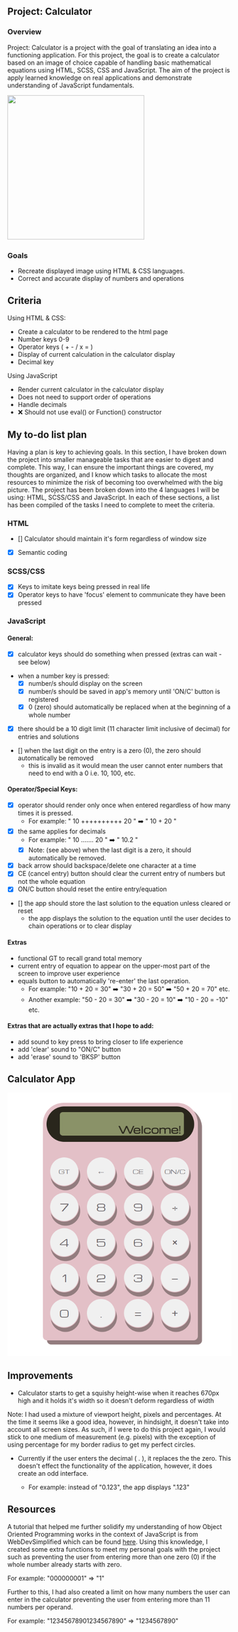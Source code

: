 ## Project: Calculator

### Overview

Project: Calculator is a project with the goal of translating an idea into a functioning application. For this project, the goal is to create a calculator based on an image of choice capable of handling basic mathematical equations using HTML, SCSS, CSS and JavaScript. The aim of the project is apply learned knowledge on real applications and demonstrate understanding of JavaScript fundamentals.

<img src = "https://user-images.githubusercontent.com/107823538/176843409-54eec99e-6298-49e2-9e4b-74bc629679d1.png" height = 325px width = 308px  />

### Goals

-   Recreate displayed image using HTML & CSS languages.
-   Correct and accurate display of numbers and operations

## Criteria

Using HTML & CSS:

-   Create a calculator to be rendered to the html page
-   Number keys 0-9
-   Operator keys ( + - / x = )
-   Display of current calculation in the calculator display
-   Decimal key

Using JavaScript

-   Render current calculator in the calculator display
-   Does not need to support order of operations
-   Handle decimals
-   :x: Should not use eval() or Function() constructor

## My to-do list plan

Having a plan is key to achieving goals. In this section, I have broken down the project into smaller manageable tasks that are easier to digest and complete. This way, I can ensure the important things are covered, my thoughts are organized, and I know which tasks to allocate the most resources to minimize the risk of becoming too overwhelmed with the big picture. The project has been broken down into the 4 languages I will be using: HTML, SCSS/CSS and JavaScript. In each of these sections, a list has been compiled of the tasks I need to complete to meet the criteria.

### HTML

-   [] Calculator should maintain it's form regardless of window size

-   [x] Semantic coding

### SCSS/CSS

-   [x] Keys to imitate keys being pressed in real life
-   [x] Operator keys to have 'focus' element to communicate they have been pressed

### JavaScript

#### General:

-   [x] calculator keys should do something when pressed (extras can wait - see below)
-   when a number key is pressed:
    -   [x] number/s should display on the screen
    -   [x] number/s should be saved in app's memory until 'ON/C' button is registered
    -   [x] 0 (zero) should automatically be replaced when at the beginning of a whole number
-   [x] there should be a 10 digit limit (11 character limit inclusive of decimal) for entries and solutions
-   [] when the last digit on the entry is a zero (0), the zero should automatically be removed
    -   this is invalid as it would mean the user cannot enter numbers that need to end with a 0 i.e. 10, 100, etc.

#### Operator/Special Keys:

-   [x] operator should render only once when entered regardless of how many times it is pressed.
    -   For example: " 10 ++++++++++ 20 " :arrow_right: " 10 + 20 "
-   [x] the same applies for decimals
    -   For example: " 10 ....... 20 " :arrow_right: " 10.2 "
    -   [x] Note: (see above) when the last digit is a zero, it should automatically be removed.
-   [x] back arrow should backspace/delete one character at a time
-   [x] CE (cancel entry) button should clear the current entry of numbers but not the whole equation
-   [x] ON/C button should reset the entire entry/equation
-   [] the app should store the last solution to the equation unless cleared or reset
    -   the app displays the solution to the equation until the user decides to chain operations or to clear display

#### Extras

-   functional GT to recall grand total memory
-   current entry of equation to appear on the upper-most part of the screen to improve user experience
-   equals button to automatically 're-enter' the last operation.
    -   For example: "10 + 20 = 30" :arrow_right: "30 + 20 = 50" :arrow_right: "50 + 20 = 70" etc.
    -   Another example: "50 - 20 = 30" :arrow_right: "30 - 20 = 10" :arrow_right: "10 - 20 = -10" etc.

#### Extras that are actually extras that I hope to add:

-   add sound to key press to bring closer to life experience
-   add 'clear' sound to "ON/C" button
-   add 'erase' sound to 'BKSP' button

## Calculator App

<img src="./calculatorApp.png"/>

## Improvements

-   Calculator starts to get a squishy height-wise when it reaches 670px high and it holds it's width so it doesn't deform regardless of width

Note: I had used a mixture of viewport height, pixels and percentages. At the time it seems like a good idea, however, in hindsight, it doesn't take into account all screen sizes. As such, if I were to do this project again, I would stick to one medium of measurement (e.g. pixels) with the exception of using percentage for my border radius to get my perfect circles.

-   Currently if the user enters the decimal ( . ), it replaces the the zero. This doesn't effect the functionality of the application, however, it does create an odd interface.

    -   For example: instead of "0.123", the app displays ".123"

## Resources

A tutorial that helped me further solidify my understanding of how Object Oriented Programming works in the context of JavaScript is from WebDevSimplified which can be found <a href="https://github.com/WebDevSimplified/Vanilla-JavaScript-Calculator">here</a>. Using this knowledge, I created some extra functions to meet my personal goals with the project such as preventing the user from entering more than one zero (0) if the whole number already starts with zero.

For example: "000000001" => "1"

Further to this, I had also created a limit on how many numbers the user can enter in the calculator preventing the user from entering more than 11 numbers per operand.

For example: "12345678901234567890" => "1234567890"
